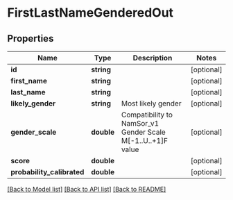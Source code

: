 # FirstLastNameGenderedOut

## Properties
Name | Type | Description | Notes
------------ | ------------- | ------------- | -------------
**id** | **string** |  | [optional] 
**first_name** | **string** |  | [optional] 
**last_name** | **string** |  | [optional] 
**likely_gender** | **string** | Most likely gender | [optional] 
**gender_scale** | **double** | Compatibility to NamSor_v1 Gender Scale M[-1..U..+1]F value | [optional] 
**score** | **double** |  | [optional] 
**probability_calibrated** | **double** |  | [optional] 

[[Back to Model list]](../README.md#documentation-for-models) [[Back to API list]](../README.md#documentation-for-api-endpoints) [[Back to README]](../README.md)


